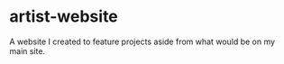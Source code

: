 # artist-website
A website I created to feature projects aside from what would be on my main site. 
